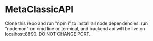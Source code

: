 # MetaClassicAPI

Clone this repo and run "npm i" to install all node dependencies.
run "nodemon" on cmd line or terminal, and backend api will be live on localhost:8890.
DO NOT CHANGE PORT.
